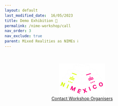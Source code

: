 ```yaml
---
layout: default
last_modified_date:  16/05/2023
title: Demo Exhibition 🎉
permalink: /nime-workshop/call
nav_order: 3
nav_exclude: true
parent: Mixed Realities as NIMEs ℹ️
---
```

<script>
  window.location.href = "/nime-workshop/demos";
</script>


<br>
<br>

<!-- Remove link underline on image -->
<style>
    #img-a{
        background-image: none;
    }
</style>

<div align="center">
  <a id="img-a" href="https://www.nime2023.org/"><img src="../../assets/images/nimexico.png" width="150px"></a>
  <br>
  <a href="mailto:s.bilbow@sussex.ac.uk,yichen.wang@anu.edu.au>">Contact Workshop Organisers</a>
</div>